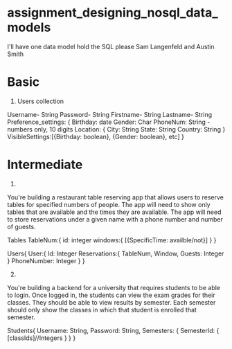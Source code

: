 # assignment_designing_nosql_data_models
I'll have one data model hold the SQL please
Sam Langenfeld and Austin Smith


Basic
========

1. Users collection

  Username- String
  Password- String
  Firstname- String
  Lastname- String
  Preference_settings: {
    Birthday: date
    Gender: Char
    PhoneNum: String
      -numbers only, 10 digits
    Location: {
      City: String
      State: String
      Country: String
    }
    VisibleSettings:[{Birthday: boolean}, {Gender: boolean}, etc]
  }


  Intermediate
  ============

  1.

  You're building a restaurant table reserving app that allows users to reserve tables for specified numbers of people. The app will need to show only tables that are available and the times they are available. The app will need to store reservations under a given name with a phone number and number of guests.

  Tables
    TableNum:{
      id: integer
      windows:{
        [{SpecificTime: availble/not}]
      }
    }


  Users{
    User:{
      Id: Integer
      Reservations:{
        TableNum,
        Window,
        Guests: Integer
      }
      PhoneNumber: Integer
    }
  }


  2.

  You're building a backend for a university that requires students to be able to login. Once logged in, the students can view the exam grades for their classes. They should be able to view results by semester. Each semester should only show the classes in which that student is enrolled that semester.

  Students{
    Username: String,
    Password: String,
    Semesters: {
      SemesterId: {
        [classIds]//Integers
      }
    }
  }
